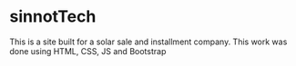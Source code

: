 # sinnotTech
This is a site built for a solar sale and installment company. This work was done using HTML, CSS, JS and Bootstrap
